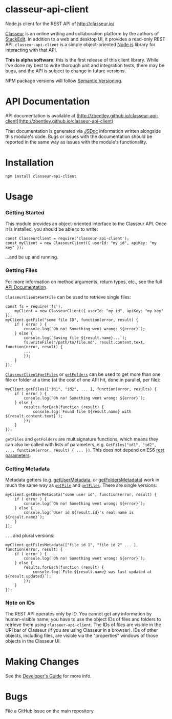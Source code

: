 # classeur-api-client

Node.js client for the REST API of http://classeur.io/

[Classeur](http://classeur.io/) is an online writing and collaboration platform by the authors of [StackEdit](https://stackedit.io/). In addition to a web and desktop UI, it provides a read-only REST API. `classeur-api-client` is a simple object-oriented [Node.js](https://nodejs.org) library for interacting with that API.

**This is alpha software:** this is the first release of this client library. While I've done my best to write thorough unit and integration tests, there may be bugs, and the API is subject to change in future versions.

NPM package versions will follow [Semantic Versioning](http://semver.org/).

# API Documentation

API documentation is available at [http://zbentley.github.io/classeur-api-client](http://zbentley.github.io/classeur-api-client)

That documentation is generated via [JSDoc](http://usejsdoc.org/) information written alongside this module's code. Bugs or issues with the documentation should be reported in the same way as issues with the module's functionality.

# Installation

    npm install classeur-api-client

# Usage

### Getting Started

This module provides an object-oriented interface to the Classeur API. Once it is installed, you should be able to to write:

    const ClasseurClient = require('classeur-api-client');
    const myClient = new ClasseurClient({ userId: "my id", apiKey: "my key" });

...and be up and running.

### Getting Files

For more information on method arguments, return types, etc., see the full [API Documentation](http://zbentley.github.io/classeur-api-client/latest/index.html#toc7__anchor).

`ClasseurClient#GetFile` can be used to retrieve single files:

    const fs = require('fs'),
	    myClient = new ClasseurClient({ userId: "my id", apiKey: "my key" });
	myClient.getFile("some file ID", function(error, result) {
		if ( error ) {
			console.log(`Oh no! Something went wrong: ${error}`);
		} else {
			console.log(`Saving file ${result.name}...`);
			fs.writeFile("/path/to/file.md", result.content.text, function(error, result) {
			...
			});
		}
	});

[`ClasseurClient#getFiles`](http://zbentley.github.io/classeur-api-client/latest/module-classeur-api-client-ClasseurClient.html#getFiles__anchor) or [`getFolders`](http://zbentley.github.io/classeur-api-client/latest/module-classeur-api-client-ClasseurClient.html#getFolders__anchor) can be used to get more than one file or folder at a time (at the cost of one API hit, done in parallel, per file):

	myClient.getFiles(["id1", "id2", ... ], function(error, results) {
		if ( error ) {
			console.log(`Oh no! Something went wrong: ${error}`);
		} else {
			results.forEach(function (result) {
				console.log(`Found file ${result.name} with ${result.content.text}`);
			});
		}
	});

`getFiles` and `getFolders` are multisignature functions, which means they can also be called with lists of parameters, e.g. `GetFiles("id1", "id2", ..., function(error, result) { ... })`. This does not depend on ES6 [rest parameters](https://nodejs.org/en/docs/es6/#which-features-are-behind-the-es_staging-flag). 

### Getting Metadata

Metadata getters (e.g. [getUserMetadata](http://zbentley.github.io/classeur-api-client/latest/module-classeur-api-client-ClasseurClient.html#getUserMetadata__anchor), or [getFoldersMetadata](http://zbentley.github.io/classeur-api-client/latest/module-classeur-api-client-ClasseurClient.html#getFoldersMetadata2__anchor)) work in much the same way as [`getFile`](http://zbentley.github.io/classeur-api-client/latest/module-classeur-api-client-ClasseurClient.html#getFile__anchor) and [`getFiles`](http://zbentley.github.io/classeur-api-client/latest/module-classeur-api-client-ClasseurClient.html#getFiles__anchor). There are single versions:

	myClient.getUserMetadata("some user id", function(error, result) {
		if ( error ) {
			console.log(`Oh no! Something went wrong: ${error}`);
		} else {
			console.log(`User id ${result.id}'s real name is ${result.name}`);
		}
	});

. . . and plural versions:

    myClient.getFilesMetadata(["file id 1", "file id 2" ... ], function(error, result) {
		if ( error ) {
			console.log(`Oh no! Something went wrong: ${error}`);
		} else {
			results.forEach(function (result) {
				console.log(`File ${result.name} was last updated at ${result.updated}`);
			});
		}
	});

### Note on IDs

The REST API operates only by ID. You cannot get any information by human-visible name; you have to use the object IDs of files and folders to retrieve them using `classeur-api-client`. The IDs of files are visible in the URI bar of Classeur (if you are using Classeur in a browser). IDs of other objects, including files, are visible via the "properties" windows of those objects in the Classeur UI.

# Making Changes

See the [Developer's Guide](doc/DeveloperGuide.md) for more info.

# Bugs

File a GitHub issue on the main repository.